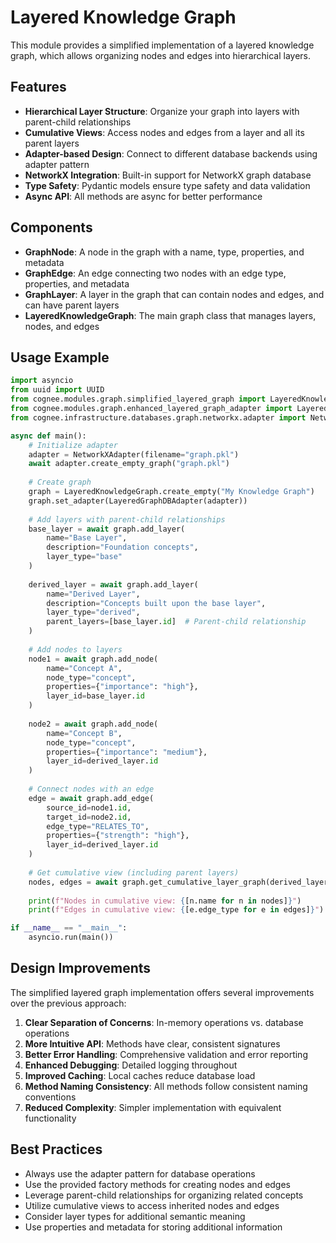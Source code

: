 # Layered Knowledge Graph

This module provides a simplified implementation of a layered knowledge graph, which allows organizing nodes and edges into hierarchical layers.

## Features

- **Hierarchical Layer Structure**: Organize your graph into layers with parent-child relationships
- **Cumulative Views**: Access nodes and edges from a layer and all its parent layers
- **Adapter-based Design**: Connect to different database backends using adapter pattern
- **NetworkX Integration**: Built-in support for NetworkX graph database
- **Type Safety**: Pydantic models ensure type safety and data validation
- **Async API**: All methods are async for better performance

## Components

- **GraphNode**: A node in the graph with a name, type, properties, and metadata
- **GraphEdge**: An edge connecting two nodes with an edge type, properties, and metadata
- **GraphLayer**: A layer in the graph that can contain nodes and edges, and can have parent layers
- **LayeredKnowledgeGraph**: The main graph class that manages layers, nodes, and edges

## Usage Example

```python
import asyncio
from uuid import UUID
from cognee.modules.graph.simplified_layered_graph import LayeredKnowledgeGraph
from cognee.modules.graph.enhanced_layered_graph_adapter import LayeredGraphDBAdapter
from cognee.infrastructure.databases.graph.networkx.adapter import NetworkXAdapter

async def main():
    # Initialize adapter
    adapter = NetworkXAdapter(filename="graph.pkl")
    await adapter.create_empty_graph("graph.pkl")
    
    # Create graph
    graph = LayeredKnowledgeGraph.create_empty("My Knowledge Graph")
    graph.set_adapter(LayeredGraphDBAdapter(adapter))
    
    # Add layers with parent-child relationships
    base_layer = await graph.add_layer(
        name="Base Layer", 
        description="Foundation concepts",
        layer_type="base"
    )
    
    derived_layer = await graph.add_layer(
        name="Derived Layer",
        description="Concepts built upon the base layer",
        layer_type="derived",
        parent_layers=[base_layer.id]  # Parent-child relationship
    )
    
    # Add nodes to layers
    node1 = await graph.add_node(
        name="Concept A",
        node_type="concept",
        properties={"importance": "high"},
        layer_id=base_layer.id
    )
    
    node2 = await graph.add_node(
        name="Concept B",
        node_type="concept",
        properties={"importance": "medium"},
        layer_id=derived_layer.id
    )
    
    # Connect nodes with an edge
    edge = await graph.add_edge(
        source_id=node1.id,
        target_id=node2.id,
        edge_type="RELATES_TO",
        properties={"strength": "high"},
        layer_id=derived_layer.id
    )
    
    # Get cumulative view (including parent layers)
    nodes, edges = await graph.get_cumulative_layer_graph(derived_layer.id)
    
    print(f"Nodes in cumulative view: {[n.name for n in nodes]}")
    print(f"Edges in cumulative view: {[e.edge_type for e in edges]}")

if __name__ == "__main__":
    asyncio.run(main())
```

## Design Improvements

The simplified layered graph implementation offers several improvements over the previous approach:

1. **Clear Separation of Concerns**: In-memory operations vs. database operations
2. **More Intuitive API**: Methods have clear, consistent signatures
3. **Better Error Handling**: Comprehensive validation and error reporting
4. **Enhanced Debugging**: Detailed logging throughout
5. **Improved Caching**: Local caches reduce database load
6. **Method Naming Consistency**: All methods follow consistent naming conventions
7. **Reduced Complexity**: Simpler implementation with equivalent functionality

## Best Practices

- Always use the adapter pattern for database operations
- Use the provided factory methods for creating nodes and edges
- Leverage parent-child relationships for organizing related concepts
- Utilize cumulative views to access inherited nodes and edges
- Consider layer types for additional semantic meaning
- Use properties and metadata for storing additional information 
